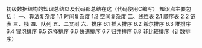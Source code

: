 初级数据结构的知识总结以及代码都总结在这（代码使用C编写）
知识点主要包括：
一、算法复杂度
  1.1 时间复杂度
  1.2 空间复杂度
二、线性表
  2.1 顺序表
  2.2 链表
三、栈
四、队列
五、二叉树
六、排序
  6.1 插入排序
  6.2 希尔排序
  6.3 堆排序
  6.4 冒泡排序
  6.5 选择排序
  6.6 快速排序
  6.7 归并排序
  6.8 非比较排序（计数排序）
